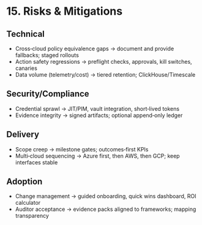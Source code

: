 # 15. Risks & Mitigations

## Technical
- Cross‑cloud policy equivalence gaps → document and provide fallbacks; staged rollouts
- Action safety regressions → preflight checks, approvals, kill switches, canaries
- Data volume (telemetry/cost) → tiered retention; ClickHouse/Timescale

## Security/Compliance
- Credential sprawl → JIT/PIM, vault integration, short‑lived tokens
- Evidence integrity → signed artifacts; optional append‑only ledger

## Delivery
- Scope creep → milestone gates; outcomes‑first KPIs
- Multi‑cloud sequencing → Azure first, then AWS, then GCP; keep interfaces stable

## Adoption
- Change management → guided onboarding, quick wins dashboard, ROI calculator
- Auditor acceptance → evidence packs aligned to frameworks; mapping transparency
